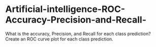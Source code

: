 # Artificial-intelligence-ROC-Accuracy-Precision-and-Recall-
What is the accuracy, Precision, and Recall for each class prediction? Create an ROC curve plot for each class prediction.
